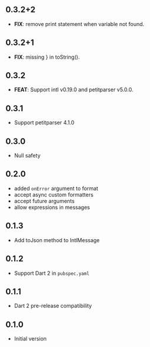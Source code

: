 ## 0.3.2+2

 - **FIX**: remove print statement when variable not found.

## 0.3.2+1

 - **FIX**: missing } in toString().

## 0.3.2

 - **FEAT**: Support intl v0.19.0 and petitparser v5.0.0.

## 0.3.1

- Support petitparser 4.1.0

## 0.3.0

- Null safety

## 0.2.0

- added `onError` argument to format
- accept async custom formatters
- accept future arguments
- allow expressions in messages

## 0.1.3

- Add toJson method to IntlMessage

## 0.1.2

- Support Dart 2 in `pubspec.yaml`

## 0.1.1

- Dart 2 pre-release compatibility

## 0.1.0

- Initial version
